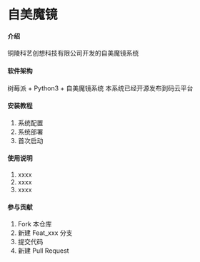 # 自美魔镜

#### 介绍
铜陵科艺创想科技有限公司开发的自美魔镜系统

#### 软件架构
树莓派 + Python3 + 自美魔镜系统
本系统已经开源发布到码云平台

#### 安装教程

1. 系统配置
2. 系统部署
3. 首次启动

#### 使用说明

1. xxxx
2. xxxx
3. xxxx

#### 参与贡献

1. Fork 本仓库
2. 新建 Feat_xxx 分支
3. 提交代码
4. 新建 Pull Request
